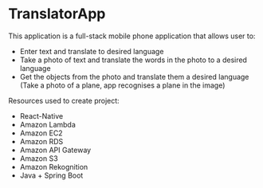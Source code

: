 # TranslatorApp

This application is a full-stack mobile phone application that allows user to:
* Enter text and translate to desired language
* Take a photo of text and translate the words in the photo to a desired language
* Get the objects from the photo and translate them a desired language (Take a photo of a plane, app recognises a plane in the image)


Resources used to create project:
* React-Native
* Amazon Lambda
* Amazon EC2
* Amazon RDS
* Amazon API Gateway
* Amazon S3
* Amazon Rekognition
* Java + Spring Boot

